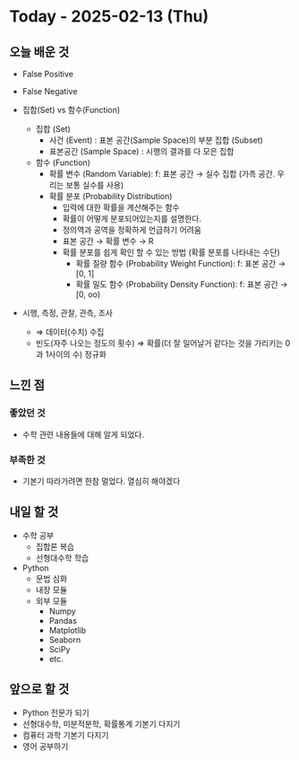 # Today - 2025-02-13 (Thu)

## 오늘 배운 것

- False Positive
- False Negative

- 집합(Set) vs 함수(Function)

  - 집합 (Set)
    - 사건 (Event) : 표본 공간(Sample Space)의 부분 집합 (Subset)
    - 표본공간 (Sample Space) : 시행의 결과를 다 모은 집합
  - 함수 (Function)
    - 확률 변수 (Random Variable): f: 표본 공간 → 실수 집합 (가측 공간. 우리는 보통 실수를 사용)
    - 확률 분포 (Probability Distribution)
      - 입력에 대한 확률을 계산해주는 함수
      - 확률이 어떻게 분포되어있는지를 설명한다.
      - 정의역과 공역을 정확하게 언급하기 어려움
      - 표본 공간 → 확률 변수 → R
      - 확률 분포를 쉽게 확인 할 수 있는 방법 (확률 분포를 나타내는 수단)
        - 확률 질량 함수 (Probability Weight Function): f: 표본 공간 → [0, 1]
        - 확률 밀도 함수 (Probability Density Function): f: 표본 공간 → [0, oo)

- 시행, 측정, 관찰, 관측, 조사
  - ⇒ 데이터(수치) 수집
  - 빈도(자주 나오는 정도의 횟수) ⇒ 확률(더 잘 일어날거 같다는 것을 가리키는 0과 1사이의 수) 정규화

## 느낀 점

### 좋았던 것

- 수학 관련 내용들에 대해 알게 되었다.

### 부족한 것

- 기본기 따라가려면 한참 멀었다. 열심히 해야겠다

## 내일 할 것

- 수학 공부
  - 집합론 복습
  - 선형대수학 학습
- Python
  - 문법 심화
  - 내장 모듈
  - 외부 모듈
    - Numpy
    - Pandas
    - Matplotlib
    - Seaborn
    - SciPy
    - etc.

## 앞으로 할 것

- Python 전문가 되기
- 선형대수학, 미분적분학, 확률통계 기본기 다지기
- 컴퓨터 과학 기본기 다지기
- 영어 공부하기

